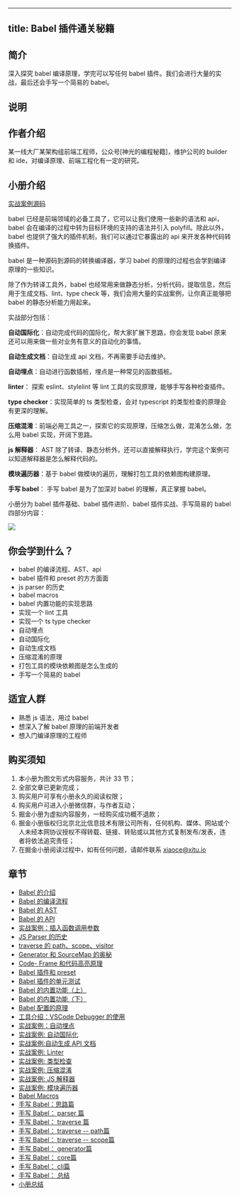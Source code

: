 
---
title: Babel 插件通关秘籍
---

## 简介
深入探究 babel 编译原理，学完可以写任何 babel 插件。我们会进行大量的实战，最后还会手写一个简易的 babel。

## 说明
## 作者介绍

某一线大厂某架构组前端工程师，公众号\[神光的编程秘籍\]，维护公司的 builder 和 ide，对编译原理、前端工程化有一定的研究。

## 小册介绍

[实战案例源码](https://github.com/QuarkGluonPlasma/babel-plugin-exercize)

babel 已经是前端领域的必备工具了，它可以让我们使用一些新的语法和 api，babel 会在编译的过程中转为目标环境的支持的语法并引入 polyfill。除此以外，babel 也提供了强大的插件机制，我们可以通过它暴露出的 api 来开发各种代码转换插件。

babel 是一种源码到源码的转换编译器，学习 babel 的原理的过程也会学到编译原理的一些知识。

除了作为转译工具外，babel 也经常用来做静态分析，分析代码，提取信息，然后用于生成文档、lint、type check 等，我们会用大量的实战案例，让你真正能够把 babel 的静态分析能力用起来。

实战部分包括：

**自动国际化**：自动完成代码的国际化，帮大家扩展下思路，你会发现 babel 原来还可以用来做一些对业务有意义的自动化的事情。

**自动生成文档**：自动生成 api 文档，不再需要手动去维护。

**自动埋点**：自动进行函数插桩，埋点是一种常见的函数插桩。

**linter**： 探索 eslint、stylelint 等 lint 工具的实现原理，能够手写各种检查插件。

**type checker**：实现简单的 ts 类型检查，会对 typescript 的类型检查的原理会有更深的理解。

**压缩混淆**：前端必用工具之一，探索它的实现原理，压缩怎么做，混淆怎么做，怎么用 babel 实现，开阔下思路。

**js 解释器**： AST 除了转译、静态分析外，还可以直接解释执行，学完这个案例可以知道解释器是怎么解释代码的。

**模块遍历器**：基于 babel 做模块的遍历，理解打包工具的依赖图构建原理。

**手写 babel**： 手写 babel 是为了加深对 babel 的理解，真正掌握 babel。

小册分为 babel 插件基础、babel 插件进阶、babel 插件实战、手写简易的 babel 四部分内容：

![](https://p9-juejin.byteimg.com/tos-cn-i-k3u1fbpfcp/7a886e787d6f46afb2a9a1b42b19cb1d~tplv-k3u1fbpfcp-watermark.image)

## 你会学到什么？

- babel 的编译流程、AST、api
- babel 插件和 preset 的方方面面
- js parser 的历史
- babel macros
- babel 内置功能的实现思路
- 实现一个 lint 工具
- 实现一个 ts type checker
- 自动埋点
- 自动国际化
- 自动生成文档
- 压缩混淆的原理
- 打包工具的模块依赖图是怎么生成的
- 手写一个简易的 babel

## 适宜人群

- 熟悉 js 语法，用过 babel
- 想深入了解 babel 原理的前端开发者
- 想入门编译原理的工程师

## 购买须知

1.  本小册为图文形式内容服务，共计 33 节；
2.  全部文章已更新完成；
3.  购买用户可享有小册永久的阅读权限；
4.  购买用户可进入小册微信群，与作者互动；
5.  掘金小册为虚拟内容服务，一经购买成功概不退款；
6.  掘金小册版权归北京北比信息技术有限公司所有，任何机构、媒体、网站或个人未经本网协议授权不得转载、链接、转贴或以其他方式复制发布/发表，违者将依法追究责任；
7.  在掘金小册阅读过程中，如有任何问题，请邮件联系 <xiaoce@xitu.io>

## 章节
- [Babel 的介绍](<./Babel 的介绍.md>)
- [Babel 的编译流程](<./Babel 的编译流程.md>)
- [Babel 的 AST](<./Babel 的 AST.md>)
- [Babel 的 API](<./Babel 的 API.md>)
- [实战案例：插入函数调用参数](./实战案例-插入函数调用参数.md)
- [JS Parser 的历史](<./JS Parser 的历史.md>)
- [traverse 的 path、scope、visitor](<./traverse 的 path、scope、visitor.md>)
- [Generator 和 SourceMap 的奥秘](<./Generator 和 SourceMap 的奥秘.md>)
- [Code- Frame 和代码高亮原理](<./Code- Frame 和代码高亮原理.md>)
- [Babel 插件和 preset](<./Babel 插件和 preset.md>)
- [Babel 插件的单元测试](<./Babel 插件的单元测试.md>)
- [Babel 的内置功能（上）](<./Babel 的内置功能（上）.md>)
- [Babel 的内置功能（下）](<./Babel 的内置功能（下）.md>)
- [Babel 配置的原理](<./Babel 配置的原理.md>)
- [工具介绍：VSCode Debugger 的使用](<./工具介绍-VSCode Debugger 的使用.md>)
- [实战案例：自动埋点](./实战案例-自动埋点.md)
- [实战案例: 自动国际化](<./实战案例- 自动国际化.md>)
- [实战案例:自动生成 API 文档](<./实战案例-自动生成 API 文档.md>)
- [实战案例: Linter](<./实战案例- Linter.md>)
- [实战案例: 类型检查](<./实战案例- 类型检查.md>)
- [实战案例: 压缩混淆](<./实战案例- 压缩混淆.md>)
- [实战案例: JS 解释器](<./实战案例- JS 解释器.md>)
- [实战案例: 模块遍历器](<./实战案例- 模块遍历器.md>)
- [Babel Macros](<./Babel Macros.md>)
- [手写 Babel：思路篇](<./手写 Babel-思路篇.md>)
- [手写 Babel： parser 篇](<./手写 Babel- parser 篇.md>)
- [手写 Babel： traverse 篇](<./手写 Babel- traverse 篇.md>)
- [手写 Babel： traverse -- path篇](<./手写 Babel- traverse -- path篇.md>)
- [手写 Babel： traverse -- scope篇](<./手写 Babel- traverse -- scope篇.md>)
- [手写 Babel： generator篇](<./手写 Babel- generator篇.md>)
- [手写 Babel： core篇](<./手写 Babel- core篇.md>)
- [手写 Babel： cli篇](<./手写 Babel- cli篇.md>)
- [手写 Babel： 总结](<./手写 Babel- 总结.md>)
- [小册总结](./小册总结.md)

    